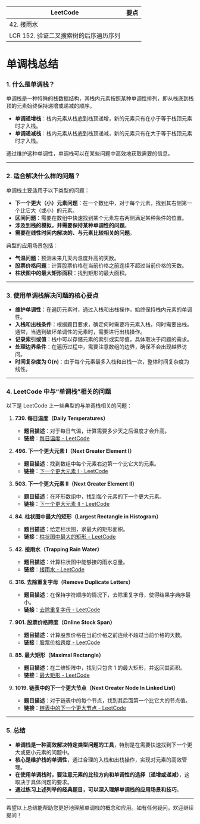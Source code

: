 |LeetCode|要点|
|------------------------------|------------------------------|
|42. 接雨水||
|LCR 152. 验证二叉搜索树的后序遍历序列||

# 单调栈总结
### 1. 什么是单调栈？

单调栈是一种特殊的栈数据结构，其栈内元素按照某种单调性排列，即从栈底到栈顶的元素始终保持递增或递减的顺序。

- **单调递增栈**：栈内元素从栈底到栈顶递增，新的元素只有在小于等于栈顶元素时才入栈。
- **单调递减栈**：栈内元素从栈底到栈顶递减，新的元素只有在大于等于栈顶元素时才入栈。

通过维护这种单调性，单调栈可以在某些问题中高效地获取需要的信息。

---

### 2. 适合解决什么样的问题？

单调栈主要适用于以下类型的问题：

- **下一个更大（小）元素问题**：在一个数组中，对于每个元素，找到其右侧第一个比它大（或小）的元素。
- **区间问题**：需要在数组中快速找到某个元素左右两侧满足某种条件的位置。
- **涉及到栈的模拟，并需要保持某种单调性的问题**。
- **需要在线性时间内解决的、与元素比较相关的问题**。

典型的应用场景包括：

- **气温问题**：预测未来几天内温度升高的天数。
- **股票价格问题**：计算股票价格在当前价格之前连续不超过当前价格的天数。
- **柱状图中的最大矩形面积**：找到矩形的最大面积。

---

### 3. 使用单调栈解决问题的核心要点

- **维护单调性**：在遍历元素时，通过入栈和出栈操作，始终保持栈内元素的单调性。
- **入栈和出栈条件**：根据题目要求，确定何时需要将元素入栈，何时需要出栈。通常，当遇到破坏单调性的元素时，需要进行出栈操作。
- **记录索引或值**：栈中可以存储元素的索引或实际值，具体取决于问题的需求。
- **处理边界条件**：在遍历过程中，需要注意数组的边界，确保不会出现越界访问。
- **时间复杂度为 O(n)**：由于每个元素最多入栈和出栈一次，整体时间复杂度为线性。

---

### 4. LeetCode 中与“单调栈”相关的问题

以下是 LeetCode 上一些典型的与单调栈相关的问题：

1. **739. 每日温度（Daily Temperatures）**

   - **题目描述**：对于每日气温，计算需要多少天之后温度才会升高。
   - **链接**：[每日温度 - LeetCode](https://leetcode.cn/problems/daily-temperatures/)

2. **496. 下一个更大元素 I（Next Greater Element I）**

   - **题目描述**：找到数组中每个元素右边第一个比它大的元素。
   - **链接**：[下一个更大元素 I - LeetCode](https://leetcode.cn/problems/next-greater-element-i/)

3. **503. 下一个更大元素 II（Next Greater Element II）**

   - **题目描述**：在环形数组中，找到每个元素的下一个更大元素。
   - **链接**：[下一个更大元素 II - LeetCode](https://leetcode.cn/problems/next-greater-element-ii/)

4. **84. 柱状图中最大的矩形（Largest Rectangle in Histogram）**

   - **题目描述**：给定柱状图，求最大的矩形面积。
   - **链接**：[柱状图中最大的矩形 - LeetCode](https://leetcode.cn/problems/largest-rectangle-in-histogram/)

5. **42. 接雨水（Trapping Rain Water）**

   - **题目描述**：计算柱状图中能够接的雨水总量。
   - **链接**：[接雨水 - LeetCode](https://leetcode.cn/problems/trapping-rain-water/)

6. **316. 去除重复字母（Remove Duplicate Letters）**

   - **题目描述**：在保持字符顺序的情况下，去除重复字母，使得结果字典序最小。
   - **链接**：[去除重复字母 - LeetCode](https://leetcode.cn/problems/remove-duplicate-letters/)

7. **901. 股票价格跨度（Online Stock Span）**

   - **题目描述**：计算股票价格在当前价格之前连续不超过当前价格的天数。
   - **链接**：[股票价格跨度 - LeetCode](https://leetcode.cn/problems/online-stock-span/)

8. **85. 最大矩形（Maximal Rectangle）**

   - **题目描述**：在二维矩阵中，找到只包含 1 的最大矩形，并返回其面积。
   - **链接**：[最大矩形 - LeetCode](https://leetcode.cn/problems/maximal-rectangle/)

9. **1019. 链表中的下一个更大节点（Next Greater Node In Linked List）**

   - **题目描述**：对于链表中的每个节点，找到其后面第一个比它大的节点值。
   - **链接**：[链表中的下一个更大节点 - LeetCode](https://leetcode.cn/problems/next-greater-node-in-linked-list/)

---

### 5. 总结

- **单调栈是一种高效解决特定类型问题的工具**，特别是在需要快速找到下一个更大或更小元素的问题中。
- **核心是维护栈的单调性**，通过合理的入栈和出栈操作，实现对元素的高效管理。
- **在使用单调栈时，要注意元素的比较方向和单调性的选择（递增或递减）**，这取决于具体问题的要求。
- **通过练习上述列举的经典题目，可以深入理解单调栈的应用场景和技巧**。

---

希望以上总结能帮助您更好地理解单调栈的概念和应用。如有任何疑问，欢迎继续提问！
